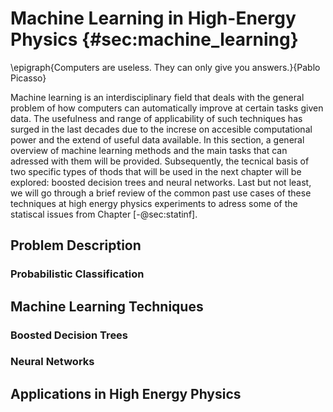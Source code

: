# Machine Learning in High-Energy Physics {#sec:machine_learning}

\epigraph{Computers are useless. They can
  only give you answers.}{Pablo Picasso}

Machine learning is an interdisciplinary field that deals with the
general problem of how
computers can automatically improve at certain tasks given data. The usefulness
and range of applicability of such techniques has surged in the last
decades due to the increse on accesible computational power and
the extend of useful data available. In this section, a general overview of
machine learning methods and the main tasks that can adressed with them
will be provided. Subsequently, the tecnical basis of two specific types of
thods that will be used in the next chapter will be explored: boosted
decision trees and neural networks. Last but not least, we will go through
a brief review of the common past use cases of these techniques at high energy
physics experiments to adress some of the statiscal issues from
Chapter [-@sec:statinf].

## Problem Description

### Probabilistic Classification

## Machine Learning Techniques
### Boosted Decision Trees

### Neural Networks

## Applications in High Energy Physics